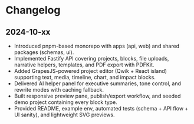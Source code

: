 # Changelog

## 2024-10-xx
- Introduced pnpm-based monorepo with apps (api, web) and shared packages (schemas, ui).
- Implemented Fastify API covering projects, blocks, file uploads, narrative helpers, templates, and PDF export with PDFKit.
- Added GrapesJS-powered project editor (Qwik + React island) supporting text, media, timeline, chart, and impact blocks.
- Delivered AI helper panel for executive summaries, tone control, and rewrite modes with caching fallback.
- Built responsive preview pane, publish/export workflow, and seeded demo project containing every block type.
- Provided README, example env, automated tests (schema + API flow + UI sanity), and lightweight SVG previews.
